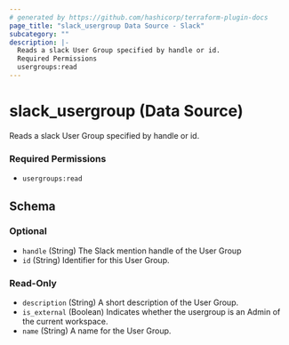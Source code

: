 ```yaml
---
# generated by https://github.com/hashicorp/terraform-plugin-docs
page_title: "slack_usergroup Data Source - Slack"
subcategory: ""
description: |-
  Reads a slack User Group specified by handle or id.
  Required Permissions
  usergroups:read
---
```


# slack_usergroup (Data Source)

Reads a slack User Group specified by handle or id.
### Required Permissions
- `usergroups:read`



<!-- schema generated by tfplugindocs -->
## Schema

### Optional

- `handle` (String) The Slack mention handle of the User Group
- `id` (String) Identifier for this User Group.

### Read-Only

- `description` (String) A short description of the User Group.
- `is_external` (Boolean) Indicates whether the usergroup is an Admin of the current workspace.
- `name` (String) A name for the User Group.
